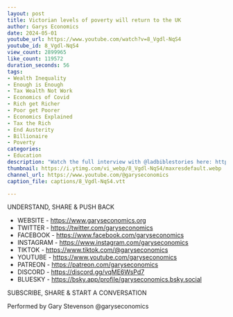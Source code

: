 ```yaml
---
layout: post
title: Victorian levels of poverty will return to the UK
author: Garys Economics
date: 2024-05-01
youtube_url: https://www.youtube.com/watch?v=8_Vgdl-NqS4
youtube_id: 8_Vgdl-NqS4
view_count: 2899965
like_count: 119572
duration_seconds: 56
tags:
- Wealth Inequality
- Enough is Enough
- Tax Wealth Not Work
- Economics of Covid
- Rich get Richer
- Poor get Poorer
- Economics Explained
- Tax the Rich
- End Austerity
- Billionaire
- Poverty
categories:
- Education
description: "Watch the full interview with @ladbiblestories here: https://www.youtube.com/watch?v=kdThScj7VPs"
thumbnail: https://i.ytimg.com/vi_webp/8_Vgdl-NqS4/maxresdefault.webp
channel_url: https://www.youtube.com/@garyseconomics
caption_file: captions/8_Vgdl-NqS4.vtt

---
```


UNDERSTAND, SHARE & PUSH BACK

- WEBSITE - https://www.garyseconomics.org
- TWITTER  - https://twitter.com/garyseconomics
- FACEBOOK - https://www.facebook.com/garyseconomics
- INSTAGRAM  - https://www.instagram.com/garyseconomics
- TIKTOK - https://www.tiktok.com/@garyseconomics
- YOUTUBE -  https://www.youtube.com/garyseconomics
- PATREON - https://patreon.com/garyseconomics
- DISCORD - https://discord.gg/vqME6WsPd7
- BLUESKY - https://bsky.app/profile/garyseconomics.bsky.social

SUBSCRIBE, SHARE & START A CONVERSATION

Performed by Gary Stevenson
@garyseconomics
